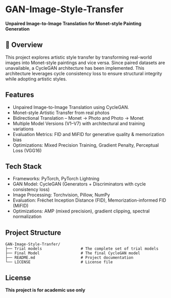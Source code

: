 # GAN-Image-Style-Transfer
**Unpaired Image-to-Image Translation for Monet-style Painting Generation**

## 📌 Overview
This project explores artistic style transfer by transforming real-world images into Monet-style paintings and vice versa. Since paired datasets are unavailable, a CycleGAN architecture has been implemented. This architecture leverages cycle consistency loss to ensure structural integrity while adopting artistic styles.

## Features
* Unpaired Image-to-Image Translation using CycleGAN.
* Monet-style Artistic Transfer from real photos
* Bidirectional Translation – Monet -> Photo and Photo -> Monet
* Multiple Model Versions (V1–V7) with architectural and training variations
* Evaluation Metrics: FID and MiFID for generative quality & memorization bias
*  Optimizations: Mixed Precision Training, Gradient Penalty, Perceptual Loss (VGG16)

## Tech Stack
* Frameworks: PyTorch, PyTorch Lightning
* GAN Model: CycleGAN (Generators + Discriminators with cycle consistency loss)
* Image Processing: Torchvision, Pillow, NumPy
* Evaluation: Fréchet Inception Distance (FID), Memorization-informed FID (MiFID)
* Optimizations: AMP (mixed precision), gradient clipping, spectral normalization

## Project Structure
```text
GAN-Image-Style-Tranfer/
├── Trial models                 # The complete set of trial models
├── Final Model                  # The final CycleGAN model
├── README.md                    # Project documentation
└── LICENSE                      # License file
```

## License
**This project is for academic use only**
